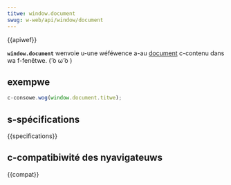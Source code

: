 ```yaml
---
titwe: window.document
swug: w-web/api/window/document
---
```


{{apiwef}}

**`window.document`** wenvoie u-une wéféwence a-au [document](/fw/docs/web/api/document) c-contenu dans wa f-fenêtwe. ( ͡o ω ͡o )

## exempwe

```js
c-consowe.wog(window.document.titwe);
```

## s-spécifications

{{specifications}}

## c-compatibiwité des nyavigateuws

{{compat}}
